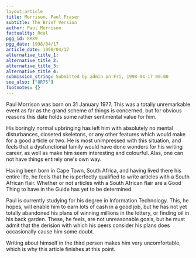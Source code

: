 ```yaml
---
layout:article
title: Morrison, Paul Fraser
subtitle: The Brief Version
author: Paul Morrison
factuality: Real
pgg_id: 8R89
pgg_date: 1998/04/17
article_date: 1998/04/17
alternative_title_1: 
alternative_title_2: 
alternative_title_3: 
alternative_title_4: 
submission_string: Submitted by admin on Fri, 1998-04-17 00:00
see_also: ["8R75"]
footnotes: {}
---
```

<div>
<p>Paul Morrison was born on 31 January 1977. This was a totally unremarkable event as far as the grand scheme of things is concerned, but for obvious reasons this date holds some rather sentimental value for him.</p>
<p>His boringly normal upbringing has left him with absolutely no mental disturbances, closeted skeletons, or any other features which would make for a good article or two. He is most unimpressed with this situation, and feels that a dysfunctional family would have done wonders for his writing career, as well as make him seem interesting and colourful. Alas, one can not have things entirely one's own way.</p>
<p>Having been born in Cape Town, South Africa, and having lived there his entire life, he feels that he is perfectly qualified to write articles with a South African flair. Whether or not articles with a South African flair are a Good Thing to have in the Guide has yet to be determined.</p>
<p>Paul is currently studying for his degree in Information Technology. This, he hopes, will enable him to earn lots of cash in a good job, but he has not yet totally abandoned his plans of winning millions in the lottery, or finding oil in his back garden. These, he feels, are not unreasonable goals, but he must admit that the derision with which his peers consider his plans does occasionally cause him some doubt.</p>
<p>Writing about himself in the third person makes him very uncomfortable, which is why this article finishes at this point.</p>
</div>
